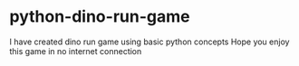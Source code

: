# python-dino-run-game
I have created dino run game using basic python concepts
Hope you enjoy this game in no internet connection

